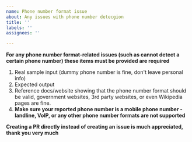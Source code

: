 ```yaml
---
name: Phone number format issue
about: Any issues with phone number detecgion
title: ''
labels: ''
assignees: ''

---
```


**For any phone number format-related issues (such as cannot detect a certain phone number) these items must be provided are required**

1. Real sample input (dummy phone number is fine, don't leave personal info)
2. Expected output
3. Reference docs/website showing that the phone number format should be valid, government websites, 3rd party websites, or even Wikipedia pages are fine.
4. **Make sure your reported phone number is a mobile phone number - landline, VoIP, or any other phone number formats are not supported**

**Creating a PR directly instead of creating an issue is much appreciated, thank you very much**
